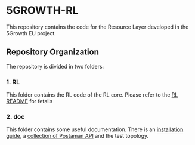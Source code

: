 # 5GROWTH-RL
This repository contains the code for the Resource Layer developed in the 5Growth EU project.

## Repository Organization
The repository is divided in two folders:

### 1. RL 
This folder contains the RL code of the RL core. Please refer to the [RL README](rl/README.md) for fetails

### 2. doc
This folder contains some useful documentation. There is an [installation guide](doc/INSTALL.rtf), a [collection of Postaman API](doc/postman_collections/rl.postman_collection.json) and the test topology.


